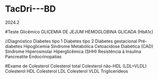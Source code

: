 # TacDri---BD
2024.2





#Teste Glicêmico 
GLICEMIA DE JEJUM
HEMOGLOBINA GLICADA (HbA1c)

//Diagnóstico
Diabetes tipo 1
Diabetes tipo 2
Diabetes gestacional
Pré-diabetes
Hipoglicemia
Síndrome Metabólica
Cetoacidose Diabética (CAD)
Síndrome Hiperosmolar Hiperglicêmica (SHH)
Resistência à Insulina
Pancreatite
Endocrinopatias

#Exame de Colesterol 
Colesterol total
Colesterol não-HDL (LDL+VLDL)
Colesterol HDL
Colesterol LDL
Colesterol VLDL
Triglicerídeos
